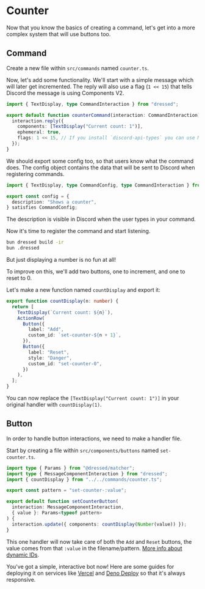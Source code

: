 # Counter

Now that you know the basics of creating a command, let's get into a more complex system that will use buttons too.

## Command

Create a new file within `src/commands` named `counter.ts`.

Now, let's add some functionality. We'll start with a simple message which will later get incremented. The reply will also use a flag (`1 << 15`) that tells Discord the message is using Components V2.

```ts showLineNumbers
import { TextDisplay, type CommandInteraction } from "dressed";

export default function counterCommand(interaction: CommandInteraction) {
  interaction.reply({
    components: [TextDisplay("Current count: 1")],
    ephemeral: true,
    flags: 1 << 15, // If you install `discord-api-types` you can use MessageFlags.IsComponentsV2 instead
  });
}
```

We should export some config too, so that users know what the command does. The config object contains the data that will be sent to Discord when registering commands.

```ts title="src / commands / counter.ts" showLineNumbers
import { TextDisplay, type CommandConfig, type CommandInteraction } from "dressed";

export const config = {
  description: "Shows a counter",
} satisfies CommandConfig;
```

The description is visible in Discord when the user types in your command.

Now it's time to register the command and start listening.

```sh
bun dressed build -ir
bun .dressed
```

But just displaying a number is no fun at all!

To improve on this, we'll add two buttons, one to increment, and one to reset to 0.

Let's make a new function named `countDisplay` and export it:

```ts title="src / commands / counter.ts" showLineNumbers{15}
export function countDisplay(n: number) {
  return [
    TextDisplay(`Current count: ${n}`),
    ActionRow(
      Button({
        label: "Add",
        custom_id: `set-counter-${n + 1}`,
      }),
      Button({
        label: "Reset",
        style: "Danger",
        custom_id: "set-counter-0",
      })
    ),
  ];
}
```

You can now replace the `[TextDisplay("Current count: 1")]` in your original handler with `countDisplay(1)`.

## Button

In order to handle button interactions, we need to make a handler file.

Start by creating a file within `src/components/buttons` named `set-counter.ts`.

```ts showLineNumbers
import type { Params } from "@dressed/matcher";
import type { MessageComponentInteraction } from "dressed";
import { countDisplay } from "../../commands/counter.ts";

export const pattern = "set-counter-:value";

export default function setCounterButton(
  interaction: MessageComponentInteraction,
  { value }: Params<typeof pattern>
) {
  interaction.update({ components: countDisplay(Number(value)) });
}
```

This one handler will now take care of both the `Add` and `Reset` buttons, the value comes from that `:value` in the filename/pattern. [More info about dynamic IDs](/docs/components#dynamic-component-ids).

You've got a simple, interactive bot now! Here are some guides for deploying it on services like [Vercel](/docs/guide/deploying/vercel) and [Deno Deploy](/docs/guide/deploying/deno-deploy) so that it's always responsive.
